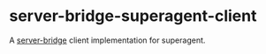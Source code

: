 server-bridge-superagent-client
==================================

A [server-bridge](https://github.com/dsherret/server-bridge) client implementation for superagent.
